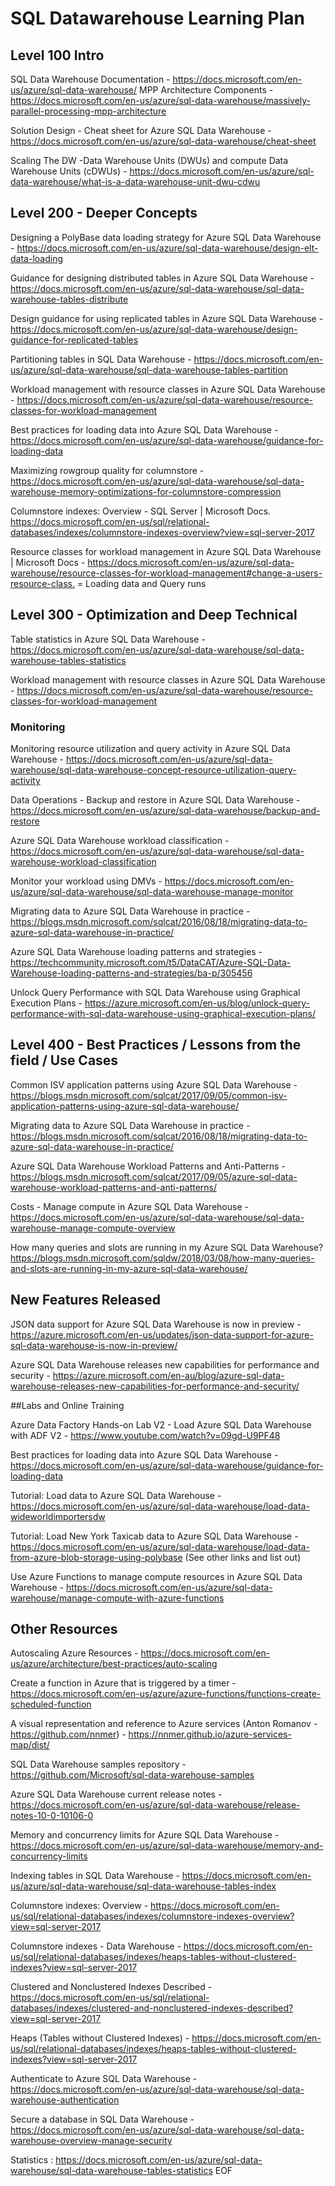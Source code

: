 # SQL Datawarehouse Learning Plan

## Level 100 Intro

SQL Data Warehouse Documentation - <https://docs.microsoft.com/en-us/azure/sql-data-warehouse/>
MPP Architecture Components - <https://docs.microsoft.com/en-us/azure/sql-data-warehouse/massively-parallel-processing-mpp-architecture>

Solution Design - Cheat sheet for Azure SQL Data Warehouse - <https://docs.microsoft.com/en-us/azure/sql-data-warehouse/cheat-sheet>

Scaling The DW -Data Warehouse Units (DWUs) and compute Data Warehouse Units (cDWUs) -  <https://docs.microsoft.com/en-us/azure/sql-data-warehouse/what-is-a-data-warehouse-unit-dwu-cdwu>


## Level 200 - Deeper Concepts

Designing a PolyBase data loading strategy for Azure SQL Data Warehouse - <https://docs.microsoft.com/en-us/azure/sql-data-warehouse/design-elt-data-loading>

Guidance for designing distributed tables in Azure SQL Data Warehouse - <https://docs.microsoft.com/en-us/azure/sql-data-warehouse/sql-data-warehouse-tables-distribute>

Design guidance for using replicated tables in Azure SQL Data Warehouse - <https://docs.microsoft.com/en-us/azure/sql-data-warehouse/design-guidance-for-replicated-tables>

Partitioning tables in SQL Data Warehouse - <https://docs.microsoft.com/en-us/azure/sql-data-warehouse/sql-data-warehouse-tables-partition>

Workload management with resource classes in Azure SQL Data Warehouse - <https://docs.microsoft.com/en-us/azure/sql-data-warehouse/resource-classes-for-workload-management>

Best practices for loading data into Azure SQL Data Warehouse -
<https://docs.microsoft.com/en-us/azure/sql-data-warehouse/guidance-for-loading-data>

Maximizing rowgroup quality for columnstore - <https://docs.microsoft.com/en-us/azure/sql-data-warehouse/sql-data-warehouse-memory-optimizations-for-columnstore-compression>

Columnstore indexes: Overview - SQL Server | Microsoft Docs. <https://docs.microsoft.com/en-us/sql/relational-databases/indexes/columnstore-indexes-overview?view=sql-server-2017>

Resource classes for workload management in Azure SQL Data Warehouse | Microsoft Docs - <https://docs.microsoft.com/en-us/azure/sql-data-warehouse/resource-classes-for-workload-management#change-a-users-resource-class.> = Loading data and Query runs

## Level 300 - Optimization and Deep Technical

Table statistics in Azure SQL Data Warehouse - <https://docs.microsoft.com/en-us/azure/sql-data-warehouse/sql-data-warehouse-tables-statistics>

Workload management with resource classes in Azure SQL Data Warehouse - <https://docs.microsoft.com/en-us/azure/sql-data-warehouse/resource-classes-for-workload-management>

### Monitoring
Monitoring resource utilization and query activity in Azure SQL Data Warehouse - <https://docs.microsoft.com/en-us/azure/sql-data-warehouse/sql-data-warehouse-concept-resource-utilization-query-activity>


Data Operations -
Backup and restore in Azure SQL Data Warehouse - <https://docs.microsoft.com/en-us/azure/sql-data-warehouse/backup-and-restore>

Azure SQL Data Warehouse workload classification - <https://docs.microsoft.com/en-us/azure/sql-data-warehouse/sql-data-warehouse-workload-classification>

Monitor your workload using DMVs - <https://docs.microsoft.com/en-us/azure/sql-data-warehouse/sql-data-warehouse-manage-monitor>

Migrating data to Azure SQL Data Warehouse in practice - <https://blogs.msdn.microsoft.com/sqlcat/2016/08/18/migrating-data-to-azure-sql-data-warehouse-in-practice/>

Azure SQL Data Warehouse loading patterns and strategies - <https://techcommunity.microsoft.com/t5/DataCAT/Azure-SQL-Data-Warehouse-loading-patterns-and-strategies/ba-p/305456>

Unlock Query Performance with SQL Data Warehouse using Graphical Execution Plans - <https://azure.microsoft.com/en-us/blog/unlock-query-performance-with-sql-data-warehouse-using-graphical-execution-plans/>



## Level 400 - Best Practices / Lessons from the field / Use Cases

Common ISV application patterns using Azure SQL Data Warehouse - <https://blogs.msdn.microsoft.com/sqlcat/2017/09/05/common-isv-application-patterns-using-azure-sql-data-warehouse/>

Migrating data to Azure SQL Data Warehouse in practice - <https://blogs.msdn.microsoft.com/sqlcat/2016/08/18/migrating-data-to-azure-sql-data-warehouse-in-practice/>

Azure SQL Data Warehouse Workload Patterns and Anti-Patterns - <https://blogs.msdn.microsoft.com/sqlcat/2017/09/05/azure-sql-data-warehouse-workload-patterns-and-anti-patterns/>

Costs - Manage compute in Azure SQL Data Warehouse - <https://docs.microsoft.com/en-us/azure/sql-data-warehouse/sql-data-warehouse-manage-compute-overview>

How many queries and slots are running in my Azure SQL Data Warehouse? <https://blogs.msdn.microsoft.com/sqldw/2018/03/08/how-many-queries-and-slots-are-running-in-my-azure-sql-data-warehouse/>


## New Features Released

JSON data support for Azure SQL Data Warehouse is now in preview - <https://azure.microsoft.com/en-us/updates/json-data-support-for-azure-sql-data-warehouse-is-now-in-preview/>

Azure SQL Data Warehouse releases new capabilities for performance and security - <https://azure.microsoft.com/en-au/blog/azure-sql-data-warehouse-releases-new-capabilities-for-performance-and-security/>



##Labs and Online Training

 Azure Data Factory Hands-on Lab V2 - Load Azure SQL Data Warehouse with ADF V2 - <https://www.youtube.com/watch?v=09gd-U9PF48>

 Best practices for loading data into Azure SQL Data Warehouse - <https://docs.microsoft.com/en-us/azure/sql-data-warehouse/guidance-for-loading-data>

 Tutorial: Load data to Azure SQL Data Warehouse - <https://docs.microsoft.com/en-us/azure/sql-data-warehouse/load-data-wideworldimportersdw>

 Tutorial: Load New York Taxicab data to Azure SQL Data Warehouse - <https://docs.microsoft.com/en-us/azure/sql-data-warehouse/load-data-from-azure-blob-storage-using-polybase> (See other links and list out)

Use Azure Functions to manage compute resources in Azure SQL Data Warehouse - <https://docs.microsoft.com/en-us/azure/sql-data-warehouse/manage-compute-with-azure-functions>

 ## Other Resources 

Autoscaling Azure Resources - <https://docs.microsoft.com/en-us/azure/architecture/best-practices/auto-scaling>

Create a function in Azure that is triggered by a timer - <https://docs.microsoft.com/en-us/azure/azure-functions/functions-create-scheduled-function>

 A visual representation and reference to Azure services (Anton Romanov - https://github.com/nnmer) - <https://nnmer.github.io/azure-services-map/dist/>

 SQL Data Warehouse samples repository - <https://github.com/Microsoft/sql-data-warehouse-samples>

 Azure SQL Data Warehouse current release notes - <https://docs.microsoft.com/en-us/azure/sql-data-warehouse/release-notes-10-0-10106-0>

 Memory and concurrency limits for Azure SQL Data Warehouse - <https://docs.microsoft.com/en-us/azure/sql-data-warehouse/memory-and-concurrency-limits>

 Indexing tables in SQL Data Warehouse - <https://docs.microsoft.com/en-us/azure/sql-data-warehouse/sql-data-warehouse-tables-index>

 Columnstore indexes: Overview - <https://docs.microsoft.com/en-us/sql/relational-databases/indexes/columnstore-indexes-overview?view=sql-server-2017>

 Columnstore indexes - Data Warehouse - <https://docs.microsoft.com/en-us/sql/relational-databases/indexes/heaps-tables-without-clustered-indexes?view=sql-server-2017>

 Clustered and Nonclustered Indexes Described - <https://docs.microsoft.com/en-us/sql/relational-databases/indexes/clustered-and-nonclustered-indexes-described?view=sql-server-2017>

 Heaps (Tables without Clustered Indexes) - <https://docs.microsoft.com/en-us/sql/relational-databases/indexes/heaps-tables-without-clustered-indexes?view=sql-server-2017>

Authenticate to Azure SQL Data Warehouse - <https://docs.microsoft.com/en-us/azure/sql-data-warehouse/sql-data-warehouse-authentication>

Secure a database in SQL Data Warehouse - <https://docs.microsoft.com/en-us/azure/sql-data-warehouse/sql-data-warehouse-overview-manage-security>

Statistics : <https://docs.microsoft.com/en-us/azure/sql-data-warehouse/sql-data-warehouse-tables-statistics>
EOF
